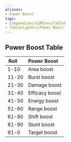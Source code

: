 ```yaml
---
aliases:
- Power Boost
tags:
- Compendiums/CSRD/en/Tables
- Table/Cyphers/Power-Boost
---
```


## Power Boost Table
|  Roll &nbsp; &nbsp; | Power Boost  |
| ------------- | :----------- |
| 1-10 | Area boost |
| 11-20 | Burst boost |
| 21-30 | Damage boost |
| 31-40 | Efficacy boost |
| 41-50 | Energy boost |
| 51-60 | Range boost |
| 61-80 | Shift boost |
| 81-90 | Stunt boost |
| 91-0 | Target boost |